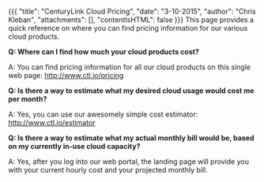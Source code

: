 {{{ "title": "CenturyLink Cloud Pricing", "date": "3-10-2015", "author": "Chris Kleban", "attachments": [], "contentIsHTML": false }}}
This page provides a quick reference on where you can find pricing information for our various cloud products.

**Q: Where can I find how much your cloud products cost?**

A: You can find pricing information for all our cloud products on this single web page: http://www.ctl.io/pricing

**Q: Is there a way to estimate what my desired cloud usage would cost me per month?**

A: Yes, you can use our awesomely simple cost estimator: http://www.ctl.io/estimator

**Q: Is there a way to estimate what my actual monthly bill would be, based on my currently in-use cloud capacity?**

A: Yes, after you log into our web portal, the landing page will provide you with your current hourly cost and your projected monthly bill.

